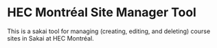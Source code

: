 # HEC Montréal Site Manager Tool
This is a sakai tool for managing (creating, editing, and deleting) course sites in Sakai at HEC Montréal.
